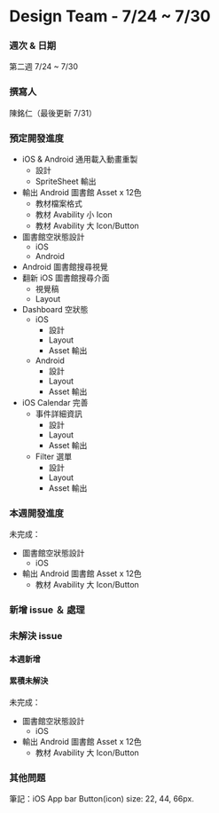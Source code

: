 # Design Team - 7/24 ~ 7/30

### 週次 & 日期

第二週 7/24 ~ 7/30

### 撰寫人

陳銘仁（最後更新 7/31）

### 預定開發進度

+ iOS & Android 通用載入動畫重製
  + 設計
  + SpriteSheet 輸出
+ 輸出 Android 圖書館 Asset x 12色
  +  教材檔案格式
  +  教材 Avability 小 Icon
  +  教材 Avability 大 Icon/Button
+ 圖書館空狀態設計
  + iOS 
  + Android
+ Android 圖書館搜尋視覺
+ 翻新 iOS 圖書館搜尋介面
  + 視覺稿
  + Layout
+ Dashboard 空狀態
  + iOS
    + 設計
    + Layout
    + Asset 輸出
  + Android
    + 設計
    + Layout
    + Asset 輸出
+ iOS Calendar 完善
  + 事件詳細資訊
    + 設計
    + Layout
    + Asset 輸出
  + Filter 選單
    + 設計
    + Layout
    + Asset 輸出

### 本週開發進度

未完成：
+ 圖書館空狀態設計
  + iOS 
+ 輸出 Android 圖書館 Asset x 12色
  +  教材 Avability 大 Icon/Button

### 新增 issue ＆ 處理

### 未解決 issue

#### 本週新增

#### 累積未解決

未完成：
+ 圖書館空狀態設計
  + iOS 
+ 輸出 Android 圖書館 Asset x 12色
  +  教材 Avability 大 Icon/Button

### 其他問題
筆記：iOS App bar Button(icon) size: 22, 44, 66px.
